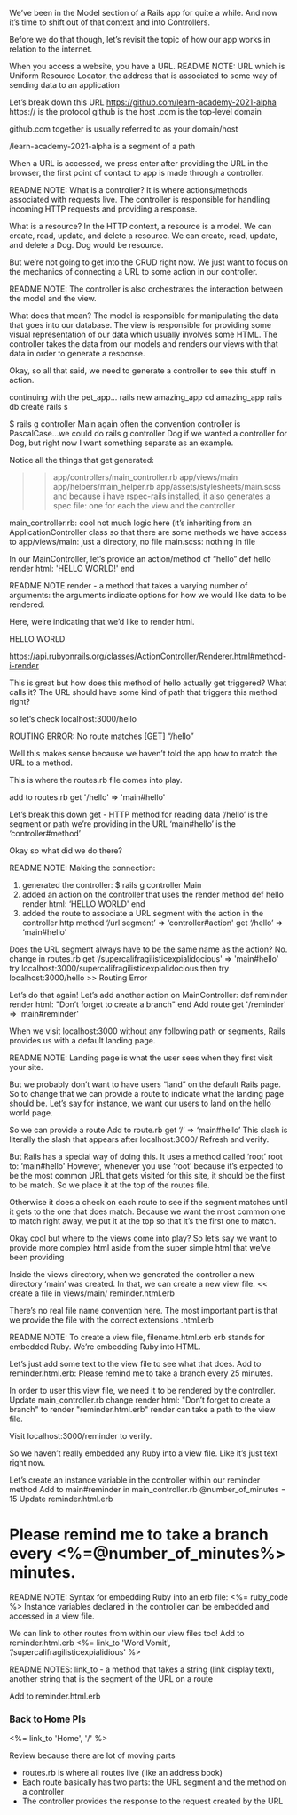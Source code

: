 We’ve been in the Model section of a Rails app for quite a while. And now it’s time to shift out of that context and into Controllers.

Before we do that though, let’s revisit the topic of how our app works in relation to the internet.

When you access a website, you have a URL.
README NOTE:
URL which is Uniform Resource Locator, the address that is associated to some way of sending data to an application

Let’s break down this URL
https://github.com/learn-academy-2021-alpha
https:// is the protocol
github is the host
.com is the top-level domain  

github.com together is usually referred to as your domain/host

/learn-academy-2021-alpha is a segment of a path

When a URL is accessed, we press enter after providing the URL in the browser, the first point of contact to app is made through a controller.

README NOTE: What is a controller?
It is where actions/methods associated with requests live.
The controller is responsible for handling incoming HTTP requests and providing a response.

What is a resource?
In the HTTP context, a resource is a model.
We can create, read, update, and delete a resource.
We can create, read, update, and delete a Dog. Dog would be resource.  

But we’re not going to get into the CRUD right now.
We just want to focus on the mechanics of connecting a URL to some action in our controller.

README NOTE:
The controller is also orchestrates the interaction between the model and the view.

What does that mean?
The model is responsible for manipulating the data that goes into our database. 
The view is responsible for providing some visual representation of our data which usually involves some HTML. 
The controller takes the data from our models and renders our views with that data in order to generate a response.

Okay, so all that said, we need to generate a controller to see this stuff in action.

continuing with the pet_app… 
rails new amazing_app
cd amazing_app
rails db:create
rails s

$ rails g controller Main
again often the convention controller is PascalCase…we could do rails g controller Dog if we wanted a controller for Dog, but right now I want something separate as an example.

Notice all the things that get generated:
>> app/controllers/main_controller.rb
>> app/views/main
>> app/helpers/main_helper.rb
>> app/assets/stylesheets/main.scss
>> and because i have rspec-rails installed, it also generates a spec file: one for each the view and the controller

main_controller.rb: cool not much logic here (it’s inheriting from an ApplicationController class so that there are some methods we have access to
app/views/main: just a directory, no file
main.scss: nothing in file

In our MainController, let’s provide an action/method of “hello”
def hello
  render html: 'HELLO WORLD!'
end

README NOTE
render - a method that takes a varying number of arguments: the arguments indicate options for how we would like data to be rendered.  

Here, we’re indicating that we’d like to render html.
<html><body>HELLO WORLD<body><html>

https://api.rubyonrails.org/classes/ActionController/Renderer.html#method-i-render

This is great but how does this method of hello actually get triggered? What calls it?  The URL should have some kind of path that triggers this method right?

so let’s check 
localhost:3000/hello

ROUTING ERROR: No route matches [GET] “/hello”

Well this makes sense because we haven’t told the app how to match the URL to a method.

This is where the routes.rb file comes into play.

add to routes.rb
get '/hello' => 'main#hello'

Let’s break this down 
get - HTTP method for reading data
‘/hello’ is the segment or path we’re providing in the URL
‘main#hello’ is the ‘controller#method’

Okay so what did we do there?

README NOTE:
Making the connection:
1. generated the controller: $ rails g controller Main
2. added an action on the controller that uses the render method
def hello
  render html: ‘HELLO WORLD'
end
3. added the route to associate a URL segment with the action in the controller
http method ‘/url segment’ => ‘controller#action'
get ‘/hello’ => ‘main#hello'

Does the URL segment always have to be the same name as the action? No.
change in routes.rb
get ‘/supercalifragilisticexpialidocious' => 'main#hello'
try localhost:3000/supercalifragilisticexpialidocious
then try localhost:3000/hello >> Routing Error


Let’s do that again!
Let’s add another action on MainController:
def reminder
  render html: "Don’t forget to create a branch"
end
Add route
get '/reminder' => 'main#reminder'


When we visit localhost:3000 without any following path or segments, Rails provides us with a default landing page. 

README NOTE:
Landing page is what the user sees when they first visit your site.

But we probably don’t want to have users “land” on the default Rails page.
So to change that we can provide a route to indicate what the landing page should be. 
Let’s say for instance, we want our users to land on the hello world page.

So we can provide a route
Add to route.rb
get ‘/‘ => ‘main#hello’
This slash is literally the slash that appears after localhost:3000/
Refresh and verify.

But Rails has a special way of doing this.
It uses a method called ‘root’
root to: ‘main#hello'
However, whenever you use ‘root’ because it’s expected to be the most common URL that gets visited for this site, it should be the first to be match. So we place it at the top of the routes file.

Otherwise it does a check on each route to see if the segment matches until it gets to the one that does match. Because we want the most common one to match right away, we put it at the top so that it’s the first one to match.

Okay cool but where to the views come into play?
So let’s say we want to provide more complex html aside from the super simple html that we’ve been providing

Inside the views directory, when we generated the controller a new directory ‘main’ was created.  In that, we can create a new view file.
<< create a file in views/main/
reminder.html.erb
 >>

There’s no real file name convention here. The most important part is that we provide the file with the correct extensions .html.erb

README NOTE:
To create a view file, filename.html.erb
erb stands for embedded Ruby. We’re embedding Ruby into HTML.

Let’s just add some text to the view file to see what that does.
Add to reminder.html.erb:
Please remind me to take a branch every 25 minutes.

In order to user this view file, we need it to be rendered by the controller. 
Update main_controller.rb
change 
render html: "Don’t forget to create a branch"
to
render "reminder.html.erb"
render can take a path to the view file.

Visit localhost:3000/reminder to verify.

So we haven’t really embedded any Ruby into a view file. Like it’s just text right now.

Let’s create an instance variable in the controller within our reminder method
Add to main#reminder in main_controller.rb
@number_of_minutes = 15
Update reminder.html.erb
<h1>Please remind me to take a branch every <%=@number_of_minutes%> minutes.</h1>

README NOTE: 
Syntax for embedding Ruby into an erb file:
<%= ruby_code %> 
Instance variables declared in the controller can be embedded and accessed in a view file.

We can link to other routes from within our view files too!
Add to reminder.html.erb
<%= link_to 'Word Vomit', ‘/supercalifragilisticexpialidious' %>

README NOTES:
link_to - a method that takes a string (link display text), another string that is the segment of the URL on a route

Add to reminder.html.erb
<h3>Back to Home Pls</h3>
<%= link_to 'Home', '/' %>


Review because there are lot of moving parts
* routes.rb is where all routes live (like an address book)
* Each route basically has two parts: the URL segment and the method on a controller
* The controller provides the response to the request created by the URL
